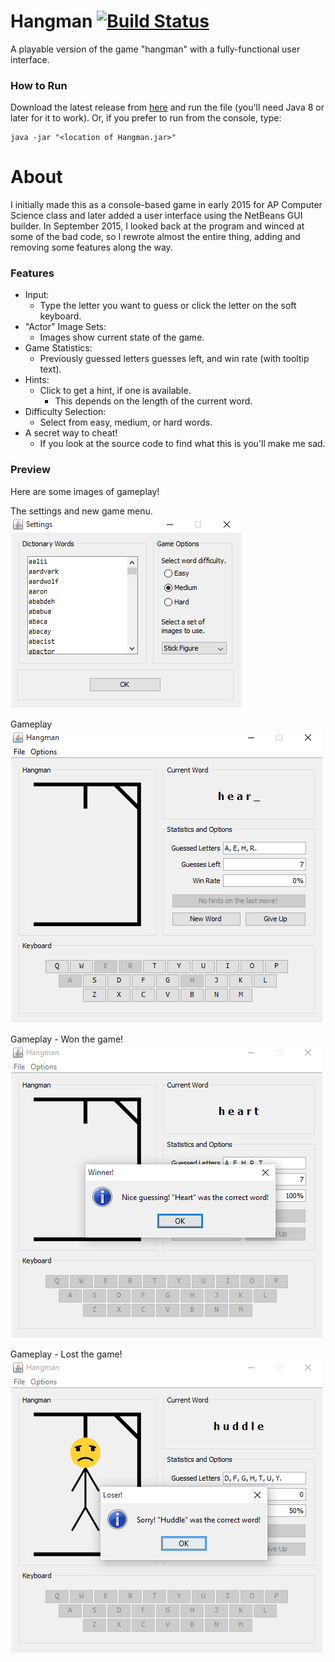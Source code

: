 # Hangman [![Build Status](https://travis-ci.org/OliverAbdulrahim/Hangman.svg?branch=build)](https://travis-ci.org/OliverAbdulrahim/Hangman)
A playable version of the game "hangman" with a fully-functional user interface.

### How to Run
Download the latest release from [here](https://github.com/OliverAbdulrahim/Hangman/releases/download/v1.0.0/Hangman-v1.0.0.jar) and run the file (you'll need Java 8 or later for it to work). Or, if you prefer to run from the console, type:
```
java -jar "<location of Hangman.jar>"
```

# About
I initially made this as a console-based game in early 2015 for AP Computer Science class and later added a user interface using the NetBeans GUI builder. In September 2015, I looked back at the program and winced at some of the bad code, so I rewrote almost the entire thing, adding and removing some features along the way.

### Features
  - Input: 
    - Type the letter you want to guess or click the letter on the soft keyboard.
  - "Actor" Image Sets:
    - Images show current state of the game.
  - Game Statistics:
    - Previously guessed letters guesses left, and win rate (with tooltip text).
  - Hints:
    - Click to get a hint, if one is available.
      - This depends on the length of the current word.
  - Difficulty Selection:
    - Select from easy, medium, or hard words.
  - A secret way to cheat!
    - If you look at the source code to find what this is you'll make me sad. 

### Preview
Here are some images of gameplay!  


The settings and new game menu.  
![The settings and new game menu.](src/main/resources/images/settings-menu.png)


Gameplay  
![Gameplay](src/main/resources/images/gameplay-won0.png)


Gameplay - Won the game!  
![Gameplay - Won the game!](src/main/resources/images/gameplay-won1.png)


Gameplay - Lost the game!  
![Gameplay - Lost the game!](src/main/resources/images/gameplay-lost0.png)